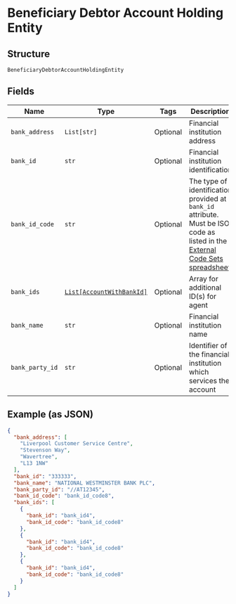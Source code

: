 
# Beneficiary Debtor Account Holding Entity

## Structure

`BeneficiaryDebtorAccountHoldingEntity`

## Fields

| Name | Type | Tags | Description |
|  --- | --- | --- | --- |
| `bank_address` | `List[str]` | Optional | Financial institution address |
| `bank_id` | `str` | Optional | Financial institution identification |
| `bank_id_code` | `str` | Optional | The type of identification provided at `bank_id` attribute. Must be ISO code as listed in the [External Code Sets spreadsheet](https://www.iso20022.org/external_code_list.page) |
| `bank_ids` | [`List[AccountWithBankId]`](../../doc/models/account-with-bank-id.md) | Optional | Array for additional ID(s) for agent |
| `bank_name` | `str` | Optional | Financial institution name |
| `bank_party_id` | `str` | Optional | Identifier of the financial institution which services the account |

## Example (as JSON)

```json
{
  "bank_address": [
    "Liverpool Customer Service Centre",
    "Stevenson Way",
    "Wavertree",
    "L13 1NW"
  ],
  "bank_id": "333333",
  "bank_name": "NATIONAL WESTMINSTER BANK PLC",
  "bank_party_id": "//AT12345",
  "bank_id_code": "bank_id_code8",
  "bank_ids": [
    {
      "bank_id": "bank_id4",
      "bank_id_code": "bank_id_code8"
    },
    {
      "bank_id": "bank_id4",
      "bank_id_code": "bank_id_code8"
    },
    {
      "bank_id": "bank_id4",
      "bank_id_code": "bank_id_code8"
    }
  ]
}
```

